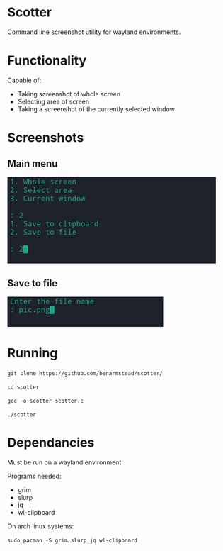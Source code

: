# Scotter

Command line screenshot utility for wayland environments.

# Functionality

Capable of:

 - Taking screenshot of whole screen
 - Selecting area of screen
 - Taking a screenshot of the currently selected window

# Screenshots

## Main menu
![](https://raw.githubusercontent.com/benarmstead/scotter/main/README_images/demo1.png)

## Save to file
![](https://raw.githubusercontent.com/benarmstead/scotter/main/README_images/demo2.png)

# Running
`git clone https://github.com/benarmstead/scotter/`

`cd scotter`

`gcc -o scotter scotter.c`

`./scotter`

# Dependancies

Must be run on a wayland environment

Programs needed:

  - grim
  - slurp
  - jq
  - wl-clipboard
     
On arch linux systems: 

`sudo pacman -S grim slurp jq wl-clipboard`




